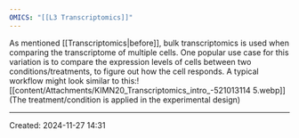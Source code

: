 ```yaml
---
OMICS: "[[L3 Transcriptomics]]"
---
```

As mentioned [[Transcriptomics|before]], bulk transcriptomics is used when comparing the transcriptome of multiple cells. One popular use case for this variation is to compare the expression levels of cells between two conditions/treatments, to figure out how the cell responds.
A typical workflow might look similar to this:![[content/Attachments/KIMN20_Transcriptomics_intro_-521013114 5.webp]]
(The treatment/condition is applied in the experimental design)

---
Created: 2024-11-27 14:31